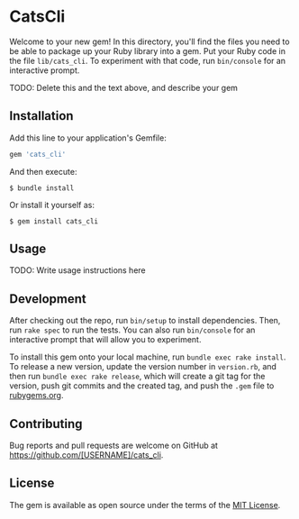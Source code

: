 # CatsCli

Welcome to your new gem! In this directory, you'll find the files you need to be able to package up your Ruby library into a gem. Put your Ruby code in the file `lib/cats_cli`. To experiment with that code, run `bin/console` for an interactive prompt.

TODO: Delete this and the text above, and describe your gem

## Installation

Add this line to your application's Gemfile:

```ruby
gem 'cats_cli'
```

And then execute:

    $ bundle install

Or install it yourself as:

    $ gem install cats_cli

## Usage

TODO: Write usage instructions here

## Development

After checking out the repo, run `bin/setup` to install dependencies. Then, run `rake spec` to run the tests. You can also run `bin/console` for an interactive prompt that will allow you to experiment.

To install this gem onto your local machine, run `bundle exec rake install`. To release a new version, update the version number in `version.rb`, and then run `bundle exec rake release`, which will create a git tag for the version, push git commits and the created tag, and push the `.gem` file to [rubygems.org](https://rubygems.org).

## Contributing

Bug reports and pull requests are welcome on GitHub at https://github.com/[USERNAME]/cats_cli.

## License

The gem is available as open source under the terms of the [MIT License](https://opensource.org/licenses/MIT).
